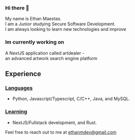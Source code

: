### Hi there 👋
My name is Ethan Maestas. </br>
I am a Junior studying Secure Software Development. </br>
I am always looking to learn new technologies and improve

### Im currently working on
A NextJS application called artdealer - </br> 
an advanced artwork search engine platform

## Experience
### <ins>Languages</ins>
- Python, Javascript/Typescript, C/C++, Java, and MySQL.
### <ins>Learning</ins>
- NextJS/Fullstack development, and Rust.

Feel free to reach out to me at ethanmdev@gmail.com

<!--
**devethanm/devethanm** is a ✨ _special_ ✨ repository because its `README.md` (this file) appears on your GitHub profile.

Here are some ideas to get you started:

- 🔭 I’m currently working on ...
- 🌱 I’m currently learning ...
- 👯 I’m looking to collaborate on ...
- 🤔 I’m looking for help with ...
- 💬 Ask me about ...
- 📫 How to reach me: ...
- 😄 Pronouns: ...
- ⚡ Fun fact: ...
-->
